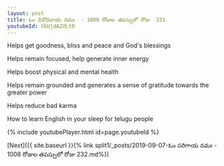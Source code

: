 ```yaml
---
layout: post
title: ఓం విశోధనాయ నమః  - 1008 రోజుల తపస్సులో రోజు  231
youtubeId: SGUjdAZVLt0
---
```

 
 
Helps get goodness, bliss and peace and God's blessings
 
Helps remain focused, help generate inner energy 
 
Helps boost physical and mental health 
 
Helps remain grounded and generates a sense of gratitude towards the greater power 
 
Helps reduce bad karma
 
How to learn English in your sleep for telugu people
 
 
 
 


{% include youtubePlayer.html id=page.youtubeId %}
 
[Next]({{ site.baseurl }}{% link split1/_posts/2019-09-07-ఓం సరిగాయ నమః  - 1008 రోజుల తపస్సులో రోజు  232.md%})
 
